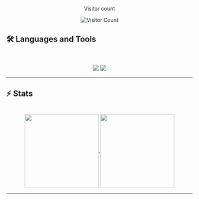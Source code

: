 <div align="center"> 
  <p>Visitor count</p>
  <img src="https://profile-counter.glitch.me/fatiasss/count.svg" alt="Visitor Count" />
</div>

## 🛠️ Languages and Tools

<br>

<p align="center">
  <img src="https://skillicons.dev/icons?i=java,nodejs,py,express,js" />
  <img src="https://skillicons.dev/icons?i=html,css,bootstrap,godot,vscode" />
</p>

<hr>

## ⚡️ Stats

<br>
<div align="center">
  <a href="#">
  <img height=200 align="center" src="https://github-readme-stats-five-olive-79.vercel.app/api/top-langs/?username=fatiasss&layout=donut&theme=transparent&hide=jupyter%20notebook" /> 

</a>

<a href="#">
  <img height=200 align="center" src="https://github-readme-stats-five-olive-79.vercel.app/api?username=fatiasss&show_icons=true&theme=transparent&rank_icon=github" /> 
</a>
</div>

<hr>

<!--
**fatiasss/fatiasss** is a ✨ _special_ ✨ repository because its `README.md` (this file) appears on your GitHub profile.

Here are some ideas to get you started:

- 🔭 I’m currently working on ...
- 🌱 I’m currently learning ...
- 👯 I’m looking to collaborate on ...
- 🤔 I’m looking for help with ...
- 💬 Ask me about ...
- 📫 How to reach me: ...
- 😄 Pronouns: ...
- ⚡ Fun fact: ...
-->
